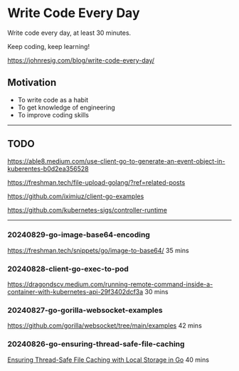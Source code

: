 # Write Code Every Day

Write code every day, at least 30 minutes. 

Keep coding, keep learning!  

https://johnresig.com/blog/write-code-every-day/

## Motivation

* To write code as a habit
* To get knowledge of engineering
* To improve coding skills

---

## TODO

https://able8.medium.com/use-client-go-to-generate-an-event-object-in-kuberentes-b0d2ea356528

https://freshman.tech/file-upload-golang/?ref=related-posts

https://github.com/iximiuz/client-go-examples

https://github.com/kubernetes-sigs/controller-runtime


------

### 20240829-go-image-base64-encoding

https://freshman.tech/snippets/go/image-to-base64/ 35 mins 


### 20240828-client-go-exec-to-pod

https://dragondscv.medium.com/running-remote-command-inside-a-container-with-kubernetes-api-29f3402dcf3a 30 mins

### 20240827-go-gorilla-websocket-examples

https://github.com/gorilla/websocket/tree/main/examples  42 mins


### 20240826-go-ensuring-thread-safe-file-caching

[Ensuring Thread-Safe File Caching with Local Storage in Go](https://medium.com/@radhian.amri/ensuring-thread-safe-file-caching-with-local-storage-in-go-8d137fb7d6d4) 40 mins